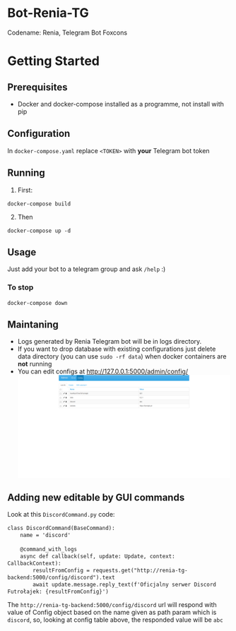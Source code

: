 # Bot-Renia-TG
Codename: Renia, Telegram Bot Foxcons

# Getting Started

## Prerequisites
 - Docker and docker-compose installed as a programme, not install with pip

## Configuration
In `docker-compose.yaml` replace `<TOKEN>` with **your** Telegram bot token

## Running
1. First:
```
docker-compose build
```
2. Then
```
docker-compose up -d
```

## Usage
Just add your bot to a telegram group and ask `/help` :) 

### To stop
```
docker-compose down
```

## Maintaning
 - Logs generated by Renia Telegram bot will be in logs directory.
 - If you want to drop database with existing configurations just delete data directory (you can use `sudo -rf data`) when docker containers are **not** running
 - You can edit configs at http://127.0.0.1:5000/admin/config/ 
![admin_panel.png](docs%2Fadmin_panel.png)

## Adding new editable by GUI commands
Look at this `DiscordCommand.py` code:
```
class DiscordCommand(BaseCommand):
    name = 'discord'

    @command_with_logs
    async def callback(self, update: Update, context: CallbackContext):
        resultFromConfig = requests.get("http://renia-tg-backend:5000/config/discord").text
        await update.message.reply_text(f'Oficjalny serwer Discord Futrołajek: {resultFromConfig}')
 ```

The `http://renia-tg-backend:5000/config/discord` url will respond with value of Config object based on the name given as path param which is `discord`, so, looking at config table above, the responded value will be `abc`